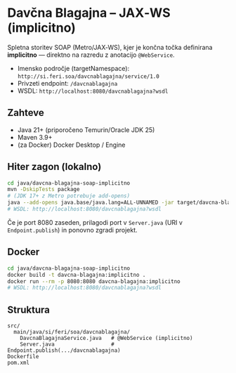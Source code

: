 # Davčna Blagajna – JAX‑WS (implicitno)

Spletna storitev SOAP (Metro/JAX‑WS), kjer je končna točka definirana **implicitno** — direktno na razredu z anotacijo `@WebService`.

- Imen­sko področje (targetNamespace): `http://si.feri.soa/davcnablagajna/service/1.0`
- Privzeti endpoint: `/davcnablagajna`
- WSDL: `http://localhost:8080/davcnablagajna?wsdl`

## Zahteve
- Java 21+ (priporočeno Temurin/Oracle JDK 25)
- Maven 3.9+
- (za Docker) Docker Desktop / Engine

## Hiter zagon (lokalno)
```bash
cd java/davcna-blagajna-soap-implicitno
mvn -DskipTests package
# (JDK 17+ z Metro potrebuje add-opens)
java --add-opens java.base/java.lang=ALL-UNNAMED -jar target/davcna-blagajna-soap-1.0-SNAPSHOT.jar
# WSDL: http://localhost:8080/davcnablagajna?wsdl
```

Če je port 8080 zaseden, prilagodi port v `Server.java` (URI v `Endpoint.publish`) in ponovno zgradi projekt.

## Docker
```bash
cd java/davcna-blagajna-soap-implicitno
docker build -t davcna-blagajna:implicitno .
docker run --rm -p 8080:8080 davcna-blagajna:implicitno
# WSDL: http://localhost:8080/davcnablagajna?wsdl
```

## Struktura
```
src/
  main/java/si/feri/soa/davcnablagajna/
    DavcnaBlagajnaService.java   # @WebService (implicitno)
    Server.java                  # Endpoint.publish(.../davcnablagajna)
Dockerfile
pom.xml
```
